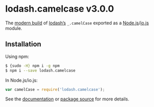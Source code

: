 # lodash.camelcase v3.0.0

The [modern build](https://github.com/lodash/lodash/wiki/Build-Differences) of [lodash’s](https://lodash.com/) `_.camelCase` exported as a [Node.js](http://nodejs.org/)/[io.js](https://iojs.org/) module.

## Installation

Using npm:

```bash
$ {sudo -H} npm i -g npm
$ npm i --save lodash.camelcase
```

In Node.js/io.js:

```js
var camelCase = require('lodash.camelcase');
```

See the [documentation](https://lodash.com/docs#camelCase) or [package source](https://github.com/lodash/lodash/blob/3.0.0-npm-packages/lodash.camelcase) for more details.

